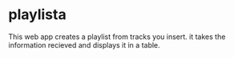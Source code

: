 # playlista
This web app creates a playlist from tracks you insert. it takes the information recieved and displays it in a table. 
